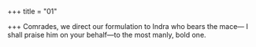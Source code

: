 +++
title = "01"

+++
Comrades, we direct our formulation to Indra who bears the mace— I shall praise him on your behalf—to the most manly, bold one.  
